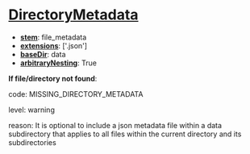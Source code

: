 # [DirectoryMetadata](./psychDS-docs/objects/files/DirectoryMetadata.md "A json file in which to store metadata that applies to all datafiles within the containing directory or within any nested subdirectories. Fields from the file replace the values of the global dataset_description object.")

- [**stem**](./psychDS-docs/meta/defs/stem.md "Portion of the filename which excludes the extension."): file_metadata
- [**extensions**](./psychDS-docs/meta/defs/extensions.md "Extension of current file including initial dot"): ['.json']
- [**baseDir**](./psychDS-docs/meta/defs/baseDir.md "Name of the directory under which the file object is expected to appear."): data
- [**arbitraryNesting**](./psychDS-docs/meta/defs/arbitraryNesting.md "Indicator for whether a given file object is allowed to be nested within an arbitrary number of subdirectories."): True

**If file/directory not found**:

code: MISSING_DIRECTORY_METADATA

level: warning

reason: It is optional to include a json metadata file within a data subdirectory that applies to all files within the current directory and its subdirectories
